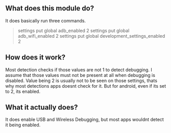 ## What does this module do?
It does basically run three commands.
> settings put global adb_enabled 2
> settings put global adb_wifi_enabled 2
> settings put global development_settings_enabled 2

## How does it work?
Most detection checks if those values are not 1 to detect debugging.
I assume that those values must not be present at all when debugging is disabled.
Value being 2 is usually not to be seen on those settings,
thats why most detections apps doesnt check for it.
But for android, even if its set to 2, its enabled.

## What it actually does?
It does enable USB and Wireless Debugging, but most apps wouldnt detect it being enabled.

